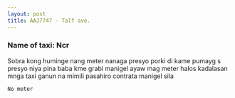 ```yaml
---
layout: post
title: AAJ7747 - Talf ave.
---
```


### Name of taxi: Ncr

Sobra kong huminge nang meter nanaga presyo  porki di kame pumayg s presyo niya pina baba kme  grabi manigel ayaw mag meter halos kadalasan mnga taxi ganun na mimili pasahiro contrata manigel sila 

```No meter```

